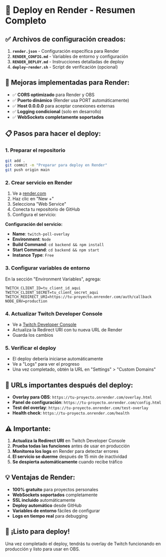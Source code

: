 # 🚀 Deploy en Render - Resumen Completo

## ✅ **Archivos de configuración creados:**

1. **`render.json`** - Configuración específica para Render
2. **`RENDER_CONFIG.md`** - Variables de entorno y configuración
3. **`RENDER_DEPLOY.md`** - Instrucciones detalladas de deploy
4. **`deploy-render.sh`** - Script de verificación (opcional)

## 🔧 **Mejoras implementadas para Render:**

- ✅ **CORS optimizado** para Render y OBS
- ✅ **Puerto dinámico** (Render usa PORT automáticamente)
- ✅ **Host 0.0.0.0** para aceptar conexiones externas
- ✅ **Logging condicional** (solo en desarrollo)
- ✅ **WebSockets completamente soportados**

## 📋 **Pasos para hacer el deploy:**

### **1. Preparar el repositorio**

```bash
git add .
git commit -m "Preparar para deploy en Render"
git push origin main
```

### **2. Crear servicio en Render**

1. Ve a [render.com](https://render.com)
2. Haz clic en "New +"
3. Selecciona "Web Service"
4. Conecta tu repositorio de GitHub
5. Configura el servicio:

**Configuración del servicio:**

- **Name**: `twitch-poll-overlay`
- **Environment**: `Node`
- **Build Command**: `cd backend && npm install`
- **Start Command**: `cd backend && npm start`
- **Instance Type**: `Free`

### **3. Configurar variables de entorno**

En la sección "Environment Variables", agrega:

```
TWITCH_CLIENT_ID=tu_client_id_aqui
TWITCH_CLIENT_SECRET=tu_client_secret_aqui
TWITCH_REDIRECT_URI=https://tu-proyecto.onrender.com/auth/callback
NODE_ENV=production
```

### **4. Actualizar Twitch Developer Console**

- Ve a [Twitch Developer Console](https://dev.twitch.tv/console)
- Actualiza la Redirect URI con tu nueva URL de Render
- Guarda los cambios

### **5. Verificar el deploy**

- El deploy debería iniciarse automáticamente
- Ve a "Logs" para ver el progreso
- Una vez completado, obtén la URL en "Settings" > "Custom Domains"

## 🎯 **URLs importantes después del deploy:**

- **Overlay para OBS**: `https://tu-proyecto.onrender.com/overlay.html`
- **Panel de configuración**: `https://tu-proyecto.onrender.com/config.html`
- **Test del overlay**: `https://tu-proyecto.onrender.com/test-overlay`
- **Health check**: `https://tu-proyecto.onrender.com/health`

## ⚠️ **Importante:**

1. **Actualiza la Redirect URI** en Twitch Developer Console
2. **Prueba todas las funciones** antes de usar en producción
3. **Monitorea los logs** en Render para detectar errores
4. **El servicio se duerme** después de 15 min de inactividad
5. **Se despierta automáticamente** cuando recibe tráfico

## 💡 **Ventajas de Render:**

- **100% gratuito** para proyectos personales
- **WebSockets soportados** completamente
- **SSL incluido** automáticamente
- **Deploy automático** desde GitHub
- **Variables de entorno** fáciles de configurar
- **Logs en tiempo real** para debugging

## 🎉 **¡Listo para deploy!**

Una vez completado el deploy, tendrás tu overlay de Twitch funcionando en producción y listo para usar en OBS.
